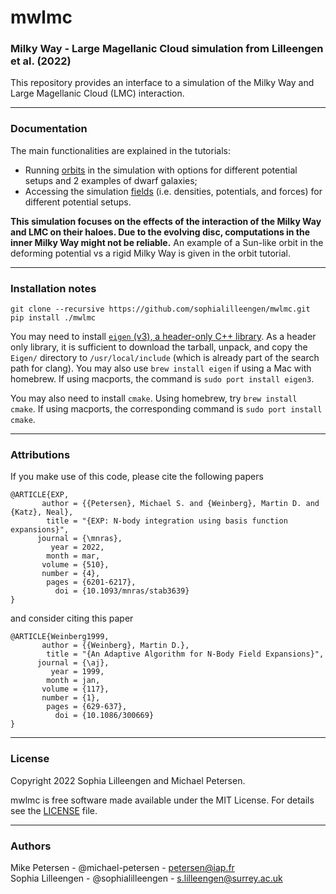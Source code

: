# mwlmc
### Milky Way - Large Magellanic Cloud simulation from Lilleengen et al. (2022)

This repository provides an interface to a simulation of the Milky Way and Large Magellanic Cloud (LMC) interaction.

------------------
### Documentation

The main functionalities are explained in the tutorials: 
 - Running [orbits](tutorial/orbits_tutorial.ipynb) in the simulation with options for different potential setups and 2 examples of dwarf galaxies;
 - Accessing the simulation [fields](tutorial/fields_tutorial.ipynb) (i.e. densities, potentials, and forces) for different potential setups.

**This simulation focuses on the effects of the interaction of the Milky Way and LMC on their haloes. Due to the evolving disc, computations in the inner Milky Way might not be reliable.** An example of a Sun-like orbit in the deforming potential vs a rigid Milky Way is given in the orbit tutorial.

------------------

### Installation notes
```
git clone --recursive https://github.com/sophialilleengen/mwlmc.git
pip install ./mwlmc 
```

You may need to install [`eigen` (v3), a header-only C++ library](https://eigen.tuxfamily.org/dox/GettingStarted.html). As a header only library, it is sufficient to download the tarball, unpack, and copy the `Eigen/` directory to `/usr/local/include` (which is already part of the search path for clang). You may also use `brew install eigen` if using a Mac with homebrew. If using macports, the command is `sudo port install eigen3`.

You may also need to install `cmake`. Using homebrew, try `brew install cmake`. If using macports, the corresponding command is `sudo port install cmake`.


-----------------------------
### Attributions
If you make use of this code, please cite the following papers
```
@ARTICLE{EXP,
       author = {{Petersen}, Michael S. and {Weinberg}, Martin D. and {Katz}, Neal},
        title = "{EXP: N-body integration using basis function expansions}",
      journal = {\mnras},
         year = 2022,
        month = mar,
       volume = {510},
       number = {4},
        pages = {6201-6217},
          doi = {10.1093/mnras/stab3639}
}
```

and consider citing this paper

```
@ARTICLE{Weinberg1999,
       author = {{Weinberg}, Martin D.},
        title = "{An Adaptive Algorithm for N-Body Field Expansions}",
      journal = {\aj},
         year = 1999,
        month = jan,
       volume = {117},
       number = {1},
        pages = {629-637},
          doi = {10.1086/300669}
}
```

-----------------------------

### License

Copyright 2022 Sophia Lilleengen and Michael Petersen.

mwlmc is free software made available under the MIT License. For details see the [LICENSE](./LICENSE) file.

-----------------------------

### Authors

Mike Petersen -  @michael-petersen - petersen@iap.fr \
Sophia Lilleengen - @sophialilleengen - s.lilleengen@surrey.ac.uk
